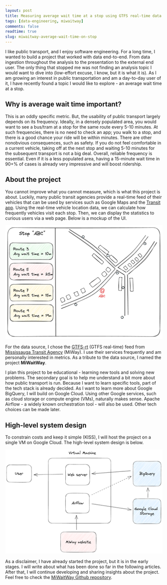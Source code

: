 ```yaml
---
layout: post
title: Measuring average wait time at a stop using GTFS real-time data
tags: [data-engineering, miwaitway]
comments: false
readtime: true
slug: miwaitway-average-wait-time-on-stop
---
```


I like public transport, and I enjoy software engineering. For a long time, I wanted to build a project that worked with data end-to-end. From data ingestion throughout the analysis to the presentation to the external end user. The only thing that stopped me was not finding an analysis topic I would want to dive into (low-effort excuse, I know, but it is what it is). As I am growing an interest in public transportation and am a day-to-day user of it, I have recently found a topic I would like to explore - an average wait time at a stop.

## Why is average wait time important?

This is an oddly specific metric. But, the usability of public transport largely depends on its frequency. Ideally, in a densely populated area, you would want to see a bus/tram at a stop for the same route every 5-10 minutes. At such frequencies, there is no need to check an app; you walk to a stop, and there is a good chance your ride will be within minutes. There are other nonobvious consequences, such as safety. If you do not feel comfortable in a current vehicle, taking off at the next stop and waiting 5-10 minutes for the subsequent transport is not a big deal. Overall, reliable frequency is essential. Even if it is a less populated area, having a 15-minute wait time in 90+% of cases is already very impressive and will boost ridership.

## About the project

You cannot improve what you cannot measure, which is what this project is about. Luckily, many public transit agencies provide a real-time feed of their vehicles that can be used by services such as Google Maps and the [Transit app](https://transitapp.com/). Using the real-time vehicle location data, we can calculate how frequently vehicles visit each stop. Then, we can display the statistics to curious users via a web page. Below is a mockup of the UI.

<img src="/assets/posts/miwaitway/miwaitway_initial_ui_design.png" alt="Mockup of UI for the project" loading="lazy" />

For the data source, I chose the [GTFS-rt](https://developers.google.com/transit/gtfs-realtime) (GTFS real-time) feed from [Mississauga Transit Agency](https://www.mississauga.ca/miway-transit/) (MiWay). I use their services frequently and am personally interested in metrics. As a tribute to the data source, I named the project **MiWaitWay**.

I plan this project to be educational - learning new tools and solving new problems. The secondary goal is to help me understand a bit more about how public transport is run. Because I want to learn specific tools, part of the tech stack is already decided. As I want to learn more about Google BigQuery, I will build on Google Cloud. Using other Google services, such as cloud storage or compute engine (VMs), naturally makes sense. Apache Airflow - a widely known orchestration tool - will also be used. Other tech choices can be made later.

## High-level system design

To constrain costs and keep it simple (KISS), I will host the project on a single VM on Google Cloud. The high-level system design is below.

<img src="/assets/posts/miwaitway/miwaitway_initial_system_design.png" alt="Simple diagram of potential system design for the MiWaitWay project" loading="lazy" />

As a disclaimer, I have already started the project, but it is in the early stages. I will write about what has been done so far in the following articles. After that, I will continue developing and sharing insights about the project. Feel free to check the [MiWaitWay Github repository](https://github.com/VMois/miwaitway).
